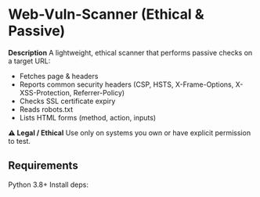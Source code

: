 # Web-Vuln-Scanner (Ethical & Passive)

**Description**
A lightweight, ethical scanner that performs passive checks on a target URL:
- Fetches page & headers
- Reports common security headers (CSP, HSTS, X-Frame-Options, X-XSS-Protection, Referrer-Policy)
- Checks SSL certificate expiry
- Reads robots.txt
- Lists HTML forms (method, action, inputs)

**⚠️ Legal / Ethical**
Use only on systems you own or have explicit permission to test.

## Requirements
Python 3.8+
Install deps:
